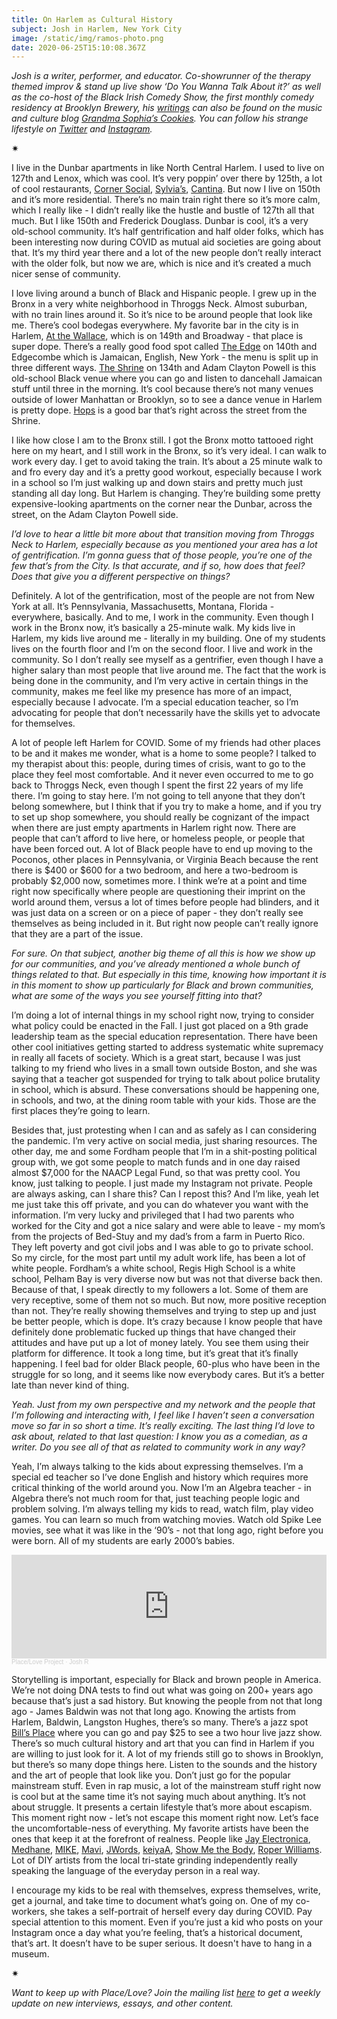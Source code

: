 ```yaml
---
title: On Harlem as Cultural History
subject: Josh in Harlem, New York City
image: /static/img/ramos-photo.png
date: 2020-06-25T15:10:08.367Z
---
```

*Josh is a writer, performer, and educator. Co-showrunner of the therapy themed improv & stand up live show ‘Do You Wanna Talk About it?’ as well as the co-host of the Black Irish Comedy Show, the first monthly comedy residency at Brooklyn Brewery, his [writings](https://grandmasophiascookies.com/author/jramos32/) can also be found on the music and culture blog [Grandma Sophia’s Cookies](https://grandmasophiascookies.com/). You can follow his strange lifestyle on [Twitter](https://twitter.com/joshstamos_) and [Instagram](https://www.instagram.com/joshstamos_/?hl=en).*

<div>✷</div>

I live in the Dunbar apartments in like North Central Harlem. I used to live on 127th and Lenox, which was cool. It’s very poppin’ over there by 125th, a lot of cool restaurants, [Corner Social](https://cornersocialnyc.com/), [Sylvia’s](http://sylviasrestaurant.com/), [Cantina](https://www.cantinany.com/). But now I live on 150th and it’s more residential. There’s no main train right there so it’s more calm, which I really like - I didn’t really like the hustle and bustle of 127th all that much. But I like 150th and Frederick Douglass. Dunbar is cool, it’s a very old-school community. It’s half gentrification and half older folks, which has been interesting now during COVID as mutual aid societies are going about that. It’s my third year there and a lot of the new people don’t really interact with the older folk, but now we are, which is nice and it’s created a much nicer sense of community.

I love living around a bunch of Black and Hispanic people. I grew up in the Bronx in a very white neighborhood in Throggs Neck. Almost suburban, with no train lines around it. So it’s nice to be around people that look like me. There’s cool bodegas everywhere. My favorite bar in the city is in Harlem, [At the Wallace](https://www.facebook.com/AtTheWallace/), which is on 149th and Broadway - that place is super dope. There’s a really good food spot called [The Edge](https://www.theedgeharlem.com/) on 140th and Edgecombe which is Jamaican, English, New York - the menu is split up in three different ways. [The Shrine](https://www.shrinenyc.com/) on 134th and Adam Clayton Powell is this old-school Black venue where you can go and listen to dancehall Jamaican stuff until three in the morning. It’s cool because there’s not many venues outside of lower Manhattan or Brooklyn, so to see a dance venue in Harlem is pretty dope. [Hops](https://harlemhops.com/) is a good bar that’s right across the street from the Shrine.

I like how close I am to the Bronx still. I got the Bronx motto tattooed right here on my heart, and I still work in the Bronx, so it’s very ideal. I can walk to work every day. I get to avoid taking the train. It’s about a 25 minute walk to and fro every day and it’s a pretty good workout, especially because I work in a school so I’m just walking up and down stairs and pretty much just standing all day long. But Harlem is changing. They’re building some pretty expensive-looking apartments on the corner near the Dunbar, across the street, on the Adam Clayton Powell side.

*I’d love to hear a little bit more about that transition moving from Throggs Neck to Harlem, especially because as you mentioned your area has a lot of gentrification. I’m gonna guess that of those people, you’re one of the few that’s from the City. Is that accurate, and if so, how does that feel? Does that give you a different perspective on things?*

Definitely. A lot of the gentrification, most of the people are not from New York at all. It’s Pennsylvania, Massachusetts, Montana, Florida - everywhere, basically. And to me, I work in the community. Even though I work in the Bronx now, it’s basically a 25-minute walk. My kids live in Harlem, my kids live around me - literally in my building. One of my students lives on the fourth floor and I’m on the second floor. I live and work in the community. So I don’t really see myself as a gentrifier, even though I have a higher salary than most people that live around me. The fact that the work is being done in the community, and I’m very active in certain things in the community, makes me feel like my presence has more of an impact, especially because I advocate. I’m a special education teacher, so I’m advocating for people that don’t necessarily have the skills yet to advocate for themselves.

A lot of people left Harlem for COVID. Some of my friends had other places to be and it makes me wonder, what is a home to some people? I talked to my therapist about this: people, during times of crisis, want to go to the place they feel most comfortable. And it never even occurred to me to go back to Throggs Neck, even though I spent the first 22 years of my life there. I’m going to stay here. I’m not going to tell anyone that they don’t belong somewhere, but I think that if you try to make a home, and if you try to set up shop somewhere, you should really be cognizant of the impact when there are just empty apartments in Harlem right now. There are people that can’t afford to live here, or homeless people, or people that have been forced out. A lot of Black people have to end up moving to the Poconos, other places in Pennsylvania, or Virginia Beach because the rent there is $400 or $600 for a two bedroom, and here a two-bedroom is probably $2,000 now, sometimes more. I think we’re at a point and time right now specifically where people are questioning their imprint on the world around them, versus a lot of times before people had blinders, and it was just data on a screen or on a piece of paper - they don’t really see themselves as being included in it. But right now people can’t really ignore that they are a part of the issue.

*For sure. On that subject, another big theme of all this is how we show up for our communities, and you’ve already mentioned a whole bunch of things related to that. But especially in this time, knowing how important it is in this moment to show up particularly for Black and brown communities, what are some of the ways you see yourself fitting into that?*

I’m doing a lot of internal things in my school right now, trying to consider what policy could be enacted in the Fall. I just got placed on a 9th grade leadership team as the special education representation. There have been other cool initiatives getting started to address systematic white supremacy in really all facets of society. Which is a great start, because I was just talking to my friend who lives in a small town outside Boston, and she was saying that a teacher got suspended for trying to talk about police brutality in school, which is absurd. These conversations should be happening one, in schools, and two, at the dining room table with your kids. Those are the first places they’re going to learn.

Besides that, just protesting when I can and as safely as I can considering the pandemic. I’m very active on social media, just sharing resources. The other day, me and some Fordham people that I’m in a shit-posting political group with, we got some people to match funds and in one day raised almost $7,000 for the NAACP Legal Fund, so that was pretty cool. You know, just talking to people. I just made my Instagram not private. People are always asking, can I share this? Can I repost this? And I’m like, yeah let me just take this off private, and you can do whatever you want with the information. I’m very lucky and privileged that I had two parents who worked for the City and got a nice salary and were able to leave - my mom’s from the projects of Bed-Stuy and my dad’s from a farm in Puerto Rico. They left poverty and got civil jobs and I was able to go to private school. So my circle, for the most part until my adult work life, has been a lot of white people. Fordham’s a white school, Regis High School is a white school, Pelham Bay is very diverse now but was not that diverse back then. Because of that, I speak directly to my followers a lot. Some of them are very receptive, some of them not so much. But now, more positive reception than not. They’re really showing themselves and trying to step up and just be better people, which is dope. It’s crazy because I know people that have definitely done problematic fucked up things that have changed their attitudes and have put up a lot of money lately. You see them using their platform for difference. It took a long time, but it’s great that it’s finally happening. I feel bad for older Black people, 60-plus who have been in the struggle for so long, and it seems like now everybody cares. But it’s a better late than never kind of thing.

*Yeah. Just from my own perspective and my network and the people that I’m following and interacting with, I feel like I haven’t seen a conversation move so far in so short a time. It’s really exciting. The last thing I’d love to ask about, related to that last question: I know you as a comedian, as a writer. Do you see all of that as related to community work in any way?*

Yeah, I’m always talking to the kids about expressing themselves. I’m a special ed teacher so I’ve done English and history which requires more critical thinking of the world around you. Now I’m an Algebra teacher - in Algebra there’s not much room for that, just teaching people logic and problem solving. I’m always telling my kids to read, watch film, play video games. You can learn so much from watching movies. Watch old Spike Lee movies, see what it was like in the ‘90’s - not that long ago, right before you were born. All of my students are early 2000’s babies.

<iframe width="100%" height="166" scrolling="no" frameborder="no" allow="autoplay" src="https://w.soundcloud.com/player/?url=https%3A//api.soundcloud.com/tracks/846884164&color=%23ff5500&auto_play=false&hide_related=false&show_comments=true&show_user=true&show_reposts=false&show_teaser=true"></iframe><div style="font-size: 10px; color: #cccccc;line-break: anywhere;word-break: normal;overflow: hidden;white-space: nowrap;text-overflow: ellipsis; font-family: Interstate,Lucida Grande,Lucida Sans Unicode,Lucida Sans,Garuda,Verdana,Tahoma,sans-serif;font-weight: 100;"><a href="https://soundcloud.com/place-love-project" title="Place/Love Project" target="_blank" style="color: #cccccc; text-decoration: none;">Place/Love Project</a> · <a href="https://soundcloud.com/place-love-project/josh-r" title="Josh R" target="_blank" style="color: #cccccc; text-decoration: none;">Josh R</a></div>

Storytelling is important, especially for Black and brown people in America. We’re not doing DNA tests to find out what was going on 200+ years ago because that’s just a sad history. But knowing the people from not that long ago - James Baldwin was not that long ago. Knowing the artists from Harlem, Baldwin, Langston Hughes, there’s so many. There’s a jazz spot [Bill’s Place](http://www.billsplaceharlem.com/) where you can go and pay $25 to see a two hour live jazz show. There’s so much cultural history and art that you can find in Harlem if you are willing to just look for it. A lot of my friends still go to shows in Brooklyn, but there’s so many dope things here. Listen to the sounds and the history and the art of people that look like you. Don’t just go for the popular mainstream stuff. Even in rap music, a lot of the mainstream stuff right now is cool but at the same time it’s not saying much about anything. It’s not about struggle. It presents a certain lifestyle that’s more about escapism. This moment right now - let’s not escape this moment right now. Let’s face the uncomfortable-ness of everything. My favorite artists have been the ones that keep it at the forefront of realness. People like [Jay Electronica](https://www.youtube.com/watch?v=Pk-TBouw57M), [Medhane](https://www.youtube.com/watch?v=InZZHpimjK4), [MIKE](https://www.youtube.com/watch?v=m3-qBVQTmoE), [Mavi](https://www.youtube.com/watch?v=qy5_YXmR40w), [JWords](https://www.youtube.com/watch?v=tlrVYJieMwM&list=OLAK5uy_ltvYVtHEY1QvHB-V8ZrRZwOTWk4xWISXM), [keiyaA](https://www.youtube.com/watch?v=awZQryp7v_I), [Show Me the Body](https://www.youtube.com/watch?v=B15q6Uz6inY), [Roper Williams](https://www.youtube.com/watch?v=igvL4O6vHmM). Lot of DIY artists from the local tri-state grinding independently really speaking the language of the everyday person in a real way.

I encourage my kids to be real with themselves, express themselves, write, get a journal, and take time to document what’s going on. One of my co-workers, she takes a self-portrait of herself every day during COVID. Pay special attention to this moment. Even if you’re just a kid who posts on your Instagram once a day what you’re feeling, that’s a historical document, that’s art. It doesn’t have to be super serious. It doesn't have to hang in a museum.

<div>✷</div>

*Want to keep up with Place/Love? Join the mailing list [here](https://placeloveproject.substack.com/welcome) to get a weekly update on new interviews, essays, and other content.*